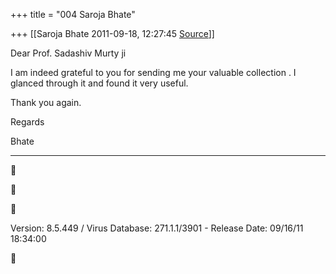 +++
title = "004 Saroja Bhate"

+++
[[Saroja Bhate	2011-09-18, 12:27:45 [Source](https://groups.google.com/g/bvparishat/c/MpFGPJT8G3U)]]



Dear Prof. Sadashiv Murty ji

I am indeed grateful to you for sending me your valuable collection . I glanced through it and found it very useful.

Thank you again.

Regards

Bhate



------------------------------------------------------------------------







Version: 8.5.449 / Virus Database: 271.1.1/3901 - Release Date: 09/16/11 18:34:00



